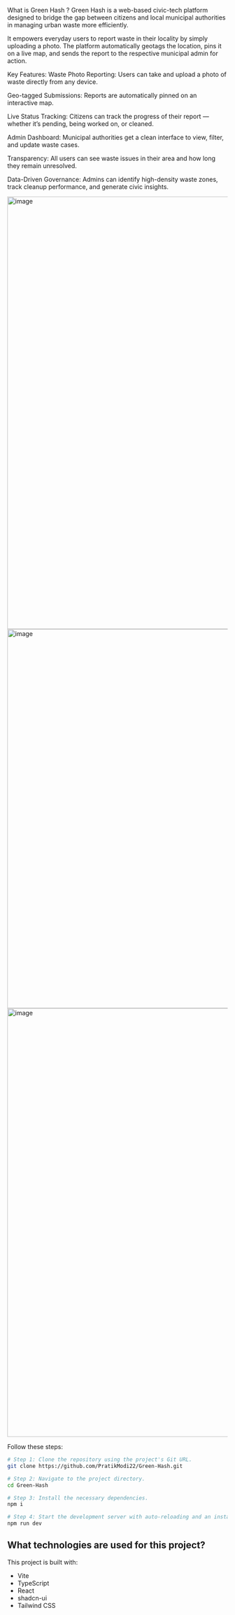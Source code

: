 What is Green Hash ?
Green Hash is a web-based civic-tech platform designed to bridge the gap between citizens and local municipal authorities in managing urban waste more efficiently.

It empowers everyday users to report waste in their locality by simply uploading a photo. The platform automatically geotags the location, pins it on a live map, and sends the report to the respective municipal admin for action.

Key Features:
Waste Photo Reporting: Users can take and upload a photo of waste directly from any device.

Geo-tagged Submissions: Reports are automatically pinned on an interactive map.

Live Status Tracking: Citizens can track the progress of their report — whether it’s pending, being worked on, or cleaned.

Admin Dashboard: Municipal authorities get a clean interface to view, filter, and update waste cases.

Transparency: All users can see waste issues in their area and how long they remain unresolved.

Data-Driven Governance: Admins can identify high-density waste zones, track cleanup performance, and generate civic insights.


<img width="1879" height="989" alt="image" src="https://github.com/user-attachments/assets/b5089677-1b57-4b3e-9b0b-36bff1ff90b5" />
<img width="1769" height="867" alt="image" src="https://github.com/user-attachments/assets/685e869b-268c-4866-bb58-00927997e8a2" />
<img width="1626" height="980" alt="image" src="https://github.com/user-attachments/assets/7e7f9edc-713e-4bf8-b51e-552c4e75b340" />


Follow these steps:

```sh
# Step 1: Clone the repository using the project's Git URL.
git clone https://github.com/PratikModi22/Green-Hash.git

# Step 2: Navigate to the project directory.
cd Green-Hash

# Step 3: Install the necessary dependencies.
npm i

# Step 4: Start the development server with auto-reloading and an instant preview.
npm run dev
```



## What technologies are used for this project?

This project is built with:

- Vite
- TypeScript
- React
- shadcn-ui
- Tailwind CSS
